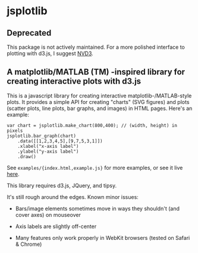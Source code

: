 # jsplotlib

## Deprecated
This package is not actively maintained. For a more polished interface to plotting
with d3.js, I suggest [NVD3](https://github.com/novus/nvd3).

## A matplotlib/MATLAB (TM) -inspired library for creating interactive plots with d3.js
This is a javascript library for creating interactive matplotlib-/MATLAB-style
plots.  It provides a simple API for creating "charts" (SVG figures) and plots
(scatter plots, line plots, bar graphs, and images) in HTML pages. Here's an
example:

    var chart = jsplotlib.make_chart(800,400); // (width, height) in pixels
    jsplotlib.bar_graph(chart)
        .data([[1,2,3,4,5],[9,7,5,3,1]])
        .xlabel("x-axis label")
        .ylabel("y-axis label")
        .draw()

See `examples/{index.html,example.js}` for more examples, or see it live [here](http://bl.ocks.org/d/3851117 "jsplotlib example gist").

This library requires d3.js, JQuery, and tipsy.

It's still rough around the edges. Known minor issues:

*   Bars/image elements sometimes move in ways they shouldn't (and cover axes) on mouseover

*   Axis labels are slightly off-center

*   Many features only work properly in WebKit browsers (tested on Safari & Chrome)

